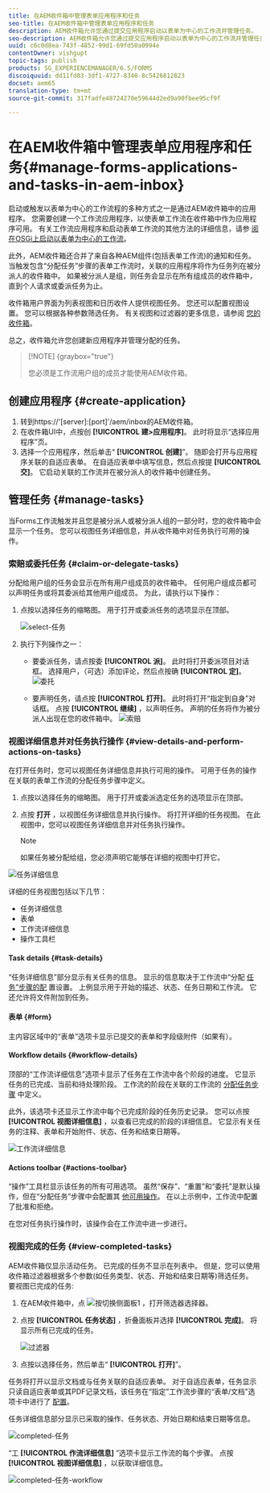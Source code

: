```yaml
---
title: 在AEM收件箱中管理表单应用程序和任务
seo-title: 在AEM收件箱中管理表单应用程序和任务
description: AEM收件箱允许您通过提交应用程序启动以表单为中心的工作流并管理任务。
seo-description: AEM收件箱允许您通过提交应用程序启动以表单为中心的工作流并管理任务。
uuid: c6c0d8ea-743f-4852-99d1-69fd50a0994e
contentOwner: vishgupt
topic-tags: publish
products: SG_EXPERIENCEMANAGER/6.5/FORMS
discoiquuid: dd11fd83-3df1-4727-8340-8c5426812823
docset: aem65
translation-type: tm+mt
source-git-commit: 317fadfe48724270e59644d2ed9a90fbee95cf9f

---
```



# 在AEM收件箱中管理表单应用程序和任务{#manage-forms-applications-and-tasks-in-aem-inbox}

启动或触发以表单为中心的工作流程的多种方式之一是通过AEM收件箱中的应用程序。 您需要创建一个工作流应用程序，以使表单工作流在收件箱中作为应用程序可用。 有关工作流应用程序和启动表单工作流的其他方法的详细信息，请参 [阅在OSGi上启动以表单为中心的工作流](../../forms/using/aem-forms-workflow.md#launch)。

此外，AEM收件箱还合并了来自各种AEM组件(包括表单工作流)的通知和任务。 当触发包含“分配任务”步骤的表单工作流时，关联的应用程序将作为任务列在被分派人的收件箱中。 如果被分派人是组，则任务会显示在所有组成员的收件箱中，直到个人请求或委派任务为止。

收件箱用户界面为列表视图和日历收件人提供视图任务。 您还可以配置视图设置。 您可以根据各种参数筛选任务。 有关视图和过滤器的更多信息，请参阅 [您的收件箱](/help/sites-authoring/inbox.md)。

总之，收件箱允许您创建新应用程序并管理分配的任务。

>[!NOTE] {graybox=&quot;true&quot;}
>
>您必须是工作流用户组的成员才能使用AEM收件箱。

## 创建应用程序 {#create-application}

1. 转到https://&#39;[server]:[port]&#39;/aem/inbox的AEM收件箱。
1. 在收件箱UI中，点按创 **[!UICONTROL 建>应用程序]**。 此时将显示“选择应用程序”页。
1. 选择一个应用程序，然后单击“ **[!UICONTROL 创建]**”。 随即会打开与应用程序关联的自适应表单。 在自适应表单中填写信息，然后点按提 **[!UICONTROL 交]**。 它启动关联的工作流并在被分派人的收件箱中创建任务。

## 管理任务 {#manage-tasks}

当Forms工作流触发并且您是被分派人或被分派人组的一部分时，您的收件箱中会显示一个任务。 您可以视图任务详细信息，并从收件箱中对任务执行可用的操作。

### 索赔或委托任务 {#claim-or-delegate-tasks}

分配给用户组的任务会显示在所有用户组成员的收件箱中。 任何用户组成员都可以声明任务或将其委派给其他用户组成员。 为此，请执行以下操作：

1. 点按以选择任务的缩略图。 用于打开或委派任务的选项显示在顶部。

   ![select-任务](assets/select-task.png)

1. 执行下列操作之一：

   * 要委派任务，请点按委 **[!UICONTROL 派]**。 此时将打开委派项目对话框。 选择用户，（可选）添加评论，然后点按确 **[!UICONTROL 定]**。
   ![委托](assets/delegate.png)

   * 要声明任务，请点按 **[!UICONTROL 打开]**。 此时将打开“指定到自身”对话框。 点按 **[!UICONTROL 继续]** ，以声明任务。 声明的任务将作为被分派人出现在您的收件箱中。
   ![索赔](assets/claim.png)

### 视图详细信息并对任务执行操作 {#view-details-and-perform-actions-on-tasks}

在打开任务时，您可以视图任务详细信息并执行可用的操作。 可用于任务的操作在关联的表单工作流的分配任务步骤中定义。

1. 点按以选择任务的缩略图。 用于打开或委派选定任务的选项显示在顶部。
1. 点按 **打开** ，以视图任务详细信息并执行操作。 将打开详细的任务视图。 在此视图中，您可以视图任务详细信息并对任务执行操作。

   >[!NOTE]
   >
   >如果任务被分配给组，您必须声明它能够在详细的视图中打开它。

![任务详细信息](assets/task-details.png)

详细的任务视图包括以下几节：

* 任务详细信息
* 表单
* 工作流详细信息
* 操作工具栏

#### Task details {#task-details}

“任务详细信息”部分显示有关任务的信息。 显示的信息取决于工作流中“分配 [任务”步骤的配](/help/sites-developing/workflows-step-ref.md) 置设置。 上例显示用于开始的描述、状态、任务日期和工作流。 它还允许将文件附加到任务。

#### 表单 {#form}

主内容区域中的“表单”选项卡显示已提交的表单和字段级附件（如果有）。

#### Workflow details {#workflow-details}

顶部的“工作流详细信息”选项卡显示了任务在工作流中各个阶段的进度。 它显示任务的已完成、当前和待处理阶段。 工作流的阶段在关联的工作流的 [分配任务步骤](/help/sites-developing/workflows-step-ref.md) 中定义。

此外，该选项卡还显示工作流中每个已完成阶段的任务历史记录。 您可以点按 **[!UICONTROL 视图详细信息]** ，以查看已完成的阶段的详细信息。 它显示有关任务的注释、表单和开始附件、状态、任务和结束日期等。

![工作流详细信息](assets/workflow-details.png)

#### Actions toolbar {#actions-toolbar}

“操作”工具栏显示该任务的所有可用选项。 虽然“保存”、“重置”和“委托”是默认操作，但在“分配任务”步骤中会配置其 [他可用操作](/help/sites-developing/workflows-step-ref.md)。 在以上示例中，工作流中配置了批准和拒绝。

在您对任务执行操作时，该操作会在工作流中进一步进行。

### 视图完成的任务 {#view-completed-tasks}

AEM收件箱仅显示活动任务。 已完成的任务不显示在列表中。 但是，您可以使用收件箱过滤器根据多个参数(如任务类型、状态、开始和结束日期等)筛选任务。 要视图已完成的任务:

1. 在AEM收件箱中，点 ![按切换侧面板1](assets/toggle-side-panel1.png) ，打开筛选器选择器。
1. 点按 **[!UICONTROL 任务状态]** ，折叠面板并选择 **[!UICONTROL 完成]**。 将显示所有已完成的任务。

   ![过滤器](assets/filter.png)

1. 点按以选择任务，然后单击“ **[!UICONTROL 打开]**”。

任务将打开以显示文档或与任务关联的自适应表单。 对于自适应表单，任务显示只读自适应表单或其PDF记录文档，该任务在“指定”工作流步骤的“表单/文档”选项卡中进行了 [配置](/help/sites-developing/workflows-step-ref.md)。

任务详细信息部分显示已采取的操作、任务状态、开始日期和结束日期等信息。

![completed-任务](assets/completed-task.png)

“工 **[!UICONTROL 作流详细信息]** ”选项卡显示工作流的每个步骤。 点按 **[!UICONTROL 视图详细信息]** ，以获取详细信息。

![completed-任务-workflow](assets/completed-task-workflow.png)

